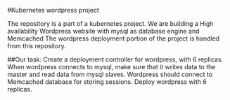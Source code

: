 #Kubernetes wordpress project

The repository is a part of a kubernetes project.
We are building a High availability Wordpress website with mysql as database engine and Memcached
The wordpress deployment portion of the project is handled from this repository.

##Our task:
Create a deployment controller for wordpress, with 6 replicas. 
When wordpress connects to mysql, make sure that it writes data to the master and read data from mysql slaves.
Wordpress should connect to Memcached database for storing sessions. 
Deploy wordpress with 6 replicas.

